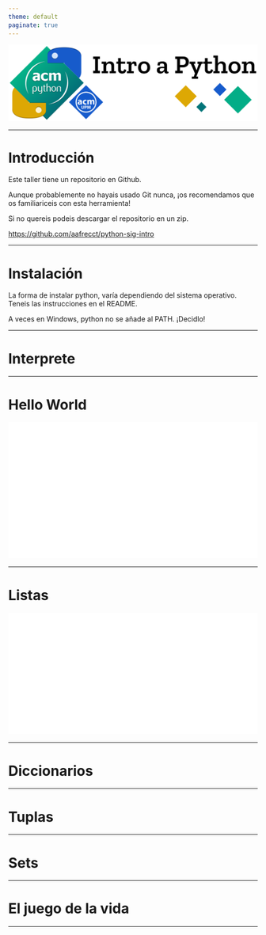 ```yaml
---
theme: default
paginate: true
---
```


![bg fit](./img/banner.svg)

---

# Introducción

Este taller tiene un repositorio en Github.

Aunque probablemente no hayais usado Git nunca, ¡os recomendamos que os familiariceis con esta herramienta!

Si no quereis podeis descargar el repositorio en un zip.

https://github.com/aafrecct/python-sig-intro

---

# Instalación

La forma de instalar python, varía dependiendo del sistema operativo. Teneis las instrucciones en el README.

A veces en Windows, python no se añade al PATH. ¡Decidlo!

---

# Interprete



---

# Hello World
![](./img/if-world.svg) 

---

# Listas
![bg fit](./img/for-world.svg) 

---

# Diccionarios

---

# Tuplas

---

# Sets

---

# El juego de la vida

---
